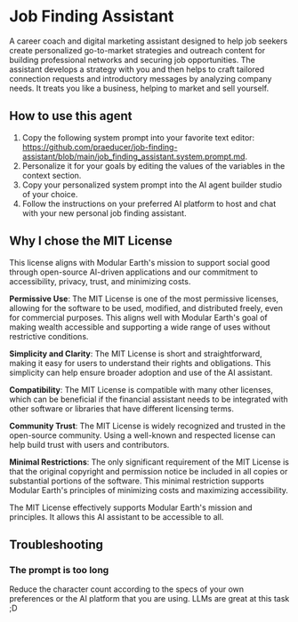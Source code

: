 # Job Finding Assistant

A career coach and digital marketing assistant designed to help job seekers create personalized go-to-market strategies and outreach content for building professional networks and securing job opportunities. The assistant develops a strategy with you and then helps to craft tailored connection requests and introductory messages by analyzing company needs. It treats you like a business, helping to market and sell yourself.

## How to use this agent

1. Copy the following system prompt into your favorite text editor: <https://github.com/praeducer/job-finding-assistant/blob/main/job_finding_assistant.system.prompt.md>.
2. Personalize it for your goals by editing the values of the variables in the context section.
3. Copy your personalized system prompt into the AI agent builder studio of your choice.
4. Follow the instructions on your preferred AI platform to host and chat with your new personal job finding assistant.

## Why I chose the MIT License

This license aligns with Modular Earth's mission to support social good through open-source AI-driven applications and our commitment to accessibility, privacy, trust, and minimizing costs.

**Permissive Use**: The MIT License is one of the most permissive licenses, allowing for the software to be used, modified, and distributed freely, even for commercial purposes. This aligns well with Modular Earth's goal of making wealth accessible and supporting a wide range of uses without restrictive conditions.

**Simplicity and Clarity**: The MIT License is short and straightforward, making it easy for users to understand their rights and obligations. This simplicity can help ensure broader adoption and use of the AI assistant.

**Compatibility**: The MIT License is compatible with many other licenses, which can be beneficial if the financial assistant needs to be integrated with other software or libraries that have different licensing terms.

**Community Trust**: The MIT License is widely recognized and trusted in the open-source community. Using a well-known and respected license can help build trust with users and contributors.

**Minimal Restrictions**: The only significant requirement of the MIT License is that the original copyright and permission notice be included in all copies or substantial portions of the software. This minimal restriction supports Modular Earth's principles of minimizing costs and maximizing accessibility.

The MIT License effectively supports Modular Earth's mission and principles. It allows this AI assistant to be accessible to all.

## Troubleshooting
### The prompt is too long
Reduce the character count according to the specs of your own preferences or the AI platform that you are using. LLMs are great at this task ;D
